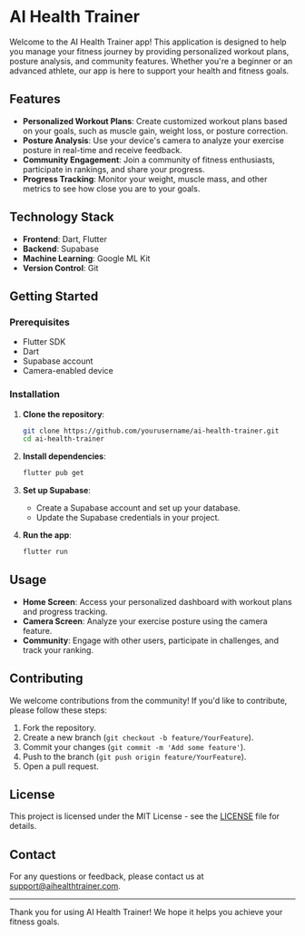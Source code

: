 # AI Health Trainer

Welcome to the AI Health Trainer app! This application is designed to help you manage your fitness journey by providing personalized workout plans, posture analysis, and community features. Whether you're a beginner or an advanced athlete, our app is here to support your health and fitness goals.

## Features

- **Personalized Workout Plans**: Create customized workout plans based on your goals, such as muscle gain, weight loss, or posture correction.
- **Posture Analysis**: Use your device's camera to analyze your exercise posture in real-time and receive feedback.
- **Community Engagement**: Join a community of fitness enthusiasts, participate in rankings, and share your progress.
- **Progress Tracking**: Monitor your weight, muscle mass, and other metrics to see how close you are to your goals.

## Technology Stack

- **Frontend**: Dart, Flutter
- **Backend**: Supabase
- **Machine Learning**: Google ML Kit
- **Version Control**: Git

## Getting Started

### Prerequisites

- Flutter SDK
- Dart
- Supabase account
- Camera-enabled device

### Installation

1. **Clone the repository**:
   ```bash
   git clone https://github.com/yourusername/ai-health-trainer.git
   cd ai-health-trainer
   ```

2. **Install dependencies**:
   ```bash
   flutter pub get
   ```

3. **Set up Supabase**:
   - Create a Supabase account and set up your database.
   - Update the Supabase credentials in your project.

4. **Run the app**:
   ```bash
   flutter run
   ```

## Usage

- **Home Screen**: Access your personalized dashboard with workout plans and progress tracking.
- **Camera Screen**: Analyze your exercise posture using the camera feature.
- **Community**: Engage with other users, participate in challenges, and track your ranking.

## Contributing

We welcome contributions from the community! If you'd like to contribute, please follow these steps:

1. Fork the repository.
2. Create a new branch (`git checkout -b feature/YourFeature`).
3. Commit your changes (`git commit -m 'Add some feature'`).
4. Push to the branch (`git push origin feature/YourFeature`).
5. Open a pull request.

## License

This project is licensed under the MIT License - see the [LICENSE](LICENSE) file for details.

## Contact

For any questions or feedback, please contact us at [support@aihealthtrainer.com](mailto:support@aihealthtrainer.com).

---

Thank you for using AI Health Trainer! We hope it helps you achieve your fitness goals.
